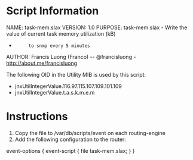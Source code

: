 
Script Information
==================
NAME: task-mem.slax
VERSION: 1.0
PURPOSE: task-mem.slax - Write the value of current task memory utilization (kB)
*          to snmp every 5 minutes
AUTHOR: Francis Luong (Franco) -- @francisluong - http://about.me/francisluong

The following OID in the Utility MIB is used by this script:
  *  jnxUtilIntegerValue.116.97.115.107.109.101.109
  *  jnxUtilIntegerValue.t.a.s.k.m.e.m

Instructions
============

1. Copy the file to /var/db/scripts/event on each routing-engine
2. Add the following configuration to the router:

  event-options {
    event-script {
      file task-mem.slax;
    }
  }

